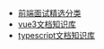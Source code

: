 * [前端面试精选分类](/interview/question/html)
* [vue3文档知识库](/vue3/list.md)
* [typescript文档知识库](/vue3/list.md)